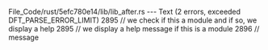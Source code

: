 File_Code/rust/5efc780e14/lib/lib_after.rs --- Text (2 errors, exceeded DFT_PARSE_ERROR_LIMIT)
2895                                     // we check if this a module and if so, we display a help                                                           2895                                     // we display a help message if this is a module
2896                                     // message                                                                                                               

